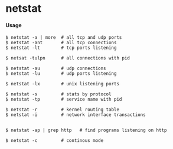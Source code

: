 netstat
=======

#### Usage

	$ netstat -a | more  # all tcp and udp ports
	$ netstat -ant       # all tcp connections
	$ netstat -lt        # tcp ports listening
 
	$ netsat -tulpn      # all connections with pid
	
	$ netstat -au        # udp connections
	$ netstat -lu        # udp ports listening
	
	$ netstat -lx        # unix listening ports
	
	$ netstat -s         # stats by protocol
	$ netstat -tp        # service name with pid
	
	$ netstat -r         # kernel routing table
	$ netstat -i         # network interface transactions
	
	
	$ netstat -ap | grep http   # find programs listening on http

	$ netstat -c         # continous mode

